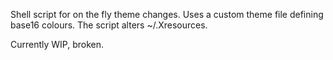 Shell script for on the fly theme changes. Uses a custom theme file defining base16 colours.
The script alters ~/.Xresources.

Currently WIP, broken.

